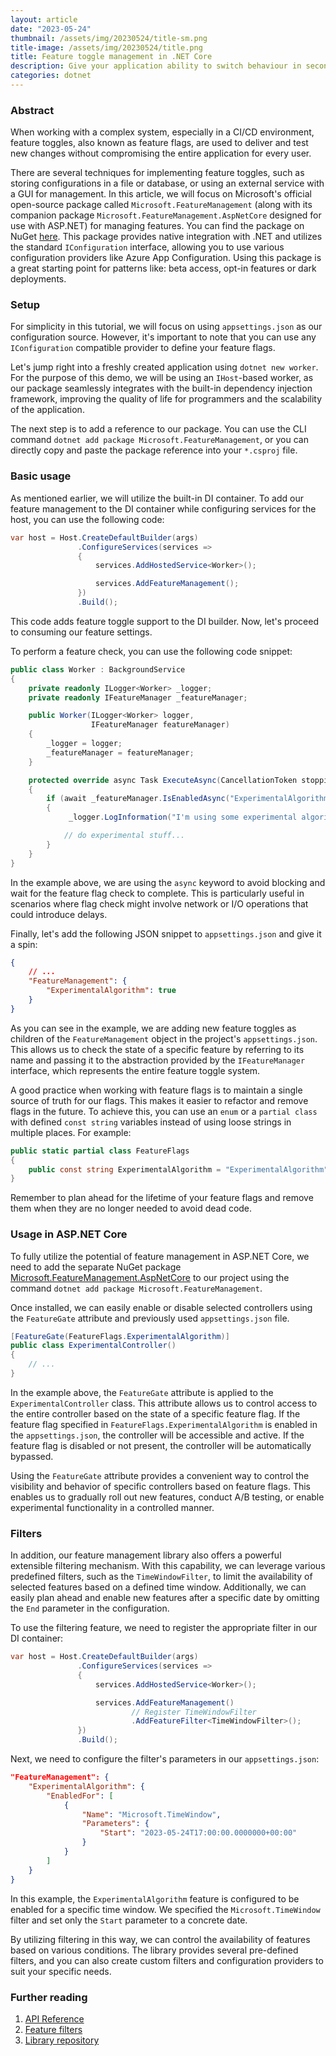 ```yaml
---
layout: article
date: "2023-05-24"
thumbnail: /assets/img/20230524/title-sm.png
title-image: /assets/img/20230524/title.png
title: Feature toggle management in .NET Core
description: Give your application ability to switch behaviour in seconds using official package.
categories: dotnet
---
```


### Abstract

When working with a complex system, especially in a CI/CD environment, feature toggles, also known as feature flags, are used to deliver and test new changes without compromising the entire application for every user.

There are several techniques for implementing feature toggles, such as storing configurations in a file or database, or using an external service with a GUI for management. In this article, we will focus on Microsoft's official open-source package called `Microsoft.FeatureManagement` (along with its companion package `Microsoft.FeatureManagement.AspNetCore` designed for use with ASP.NET) for managing features. You can find the package on NuGet [here](https://www.nuget.org/packages/Microsoft.FeatureManagement/). This package provides native integration with .NET and utilizes the standard `IConfiguration` interface, allowing you to use various configuration providers like Azure App Configuration. Using this package is a great starting point for patterns like: beta access, opt-in features or dark deployments.

### Setup

For simplicity in this tutorial, we will focus on using `appsettings.json` as our configuration source. However, it's important to note that you can use any `IConfiguration` compatible provider to define your feature flags.

Let's jump right into a freshly created application using `dotnet new worker`. For the purpose of this demo, we will be using an `IHost`-based worker, as our package seamlessly integrates with the built-in dependency injection framework, improving the quality of life for programmers and the scalability of the application.

The next step is to add a reference to our package. You can use the CLI command `dotnet add package Microsoft.FeatureManagement`, or you can directly copy and paste the package reference into your `*.csproj` file.

### Basic usage

As mentioned earlier, we will utilize the built-in DI container. To add our feature management to the DI container while configuring services for the host, you can use the following code:

```csharp
var host = Host.CreateDefaultBuilder(args)
               .ConfigureServices(services =>
               {
                   services.AddHostedService<Worker>();

                   services.AddFeatureManagement();
               })
               .Build();
```

This code adds feature toggle support to the DI builder. Now, let's proceed to consuming our feature settings.

To perform a feature check, you can use the following code snippet:

```csharp
public class Worker : BackgroundService
{
    private readonly ILogger<Worker> _logger;
    private readonly IFeatureManager _featureManager;

    public Worker(ILogger<Worker> logger,
                  IFeatureManager featureManager)
    {
        _logger = logger;
        _featureManager = featureManager;
    }

    protected override async Task ExecuteAsync(CancellationToken stoppingToken)
    {
        if (await _featureManager.IsEnabledAsync("ExperimentalAlgorithm"))
        {
             _logger.LogInformation("I'm using some experimental algorithm!");

            // do experimental stuff...
        }
    }
}
```

In the example above, we are using the `async` keyword to avoid blocking and wait for the feature flag check to complete. This is particularly useful in scenarios where flag check might involve network or I/O operations that could introduce delays.

Finally, let's add the following JSON snippet to `appsettings.json` and give it a spin:

```json
{
    // ...
    "FeatureManagement": {
        "ExperimentalAlgorithm": true
    }
}
```

As you can see in the example, we are adding new feature toggles as children of the `FeatureManagement` object in the project's `appsettings.json`. This allows us to check the state of a specific feature by referring to its name and passing it to the abstraction provided by the `IFeatureManager` interface, which represents the entire feature toggle system.

A good practice when working with feature flags is to maintain a single source of truth for our flags. This makes it easier to refactor and remove flags in the future. To achieve this, you can use an `enum` or a `partial class` with defined `const string` variables instead of using loose strings in multiple places. For example:

```csharp
public static partial class FeatureFlags
{
    public const string ExperimentalAlgorithm = "ExperimentalAlgorithm";
}
```

Remember to plan ahead for the lifetime of your feature flags and remove them when they are no longer needed to avoid dead code.

### Usage in ASP.NET Core

To fully utilize the potential of feature management in ASP.NET Core, we need to add the separate NuGet package [Microsoft.FeatureManagement.AspNetCore](https://www.nuget.org/packages/Microsoft.FeatureManagement.AspNetCore/) to our project using the command `dotnet add package Microsoft.FeatureManagement`.

Once installed, we can easily enable or disable selected controllers using the `FeatureGate` attribute and previously used `appsettings.json` file.

```csharp
[FeatureGate(FeatureFlags.ExperimentalAlgorithm)]
public class ExperimentalController()
{
    // ...
}
```

In the example above, the `FeatureGate` attribute is applied to the `ExperimentalController` class. This attribute allows us to control access to the entire controller based on the state of a specific feature flag. If the feature flag specified in `FeatureFlags.ExperimentalAlgorithm` is enabled in the `appsettings.json`, the controller will be accessible and active. If the feature flag is disabled or not present, the controller will be automatically bypassed.

Using the `FeatureGate` attribute provides a convenient way to control the visibility and behavior of specific controllers based on feature flags. This enables us to gradually roll out new features, conduct A/B testing, or enable experimental functionality in a controlled manner.

### Filters

In addition, our feature management library also offers a powerful extensible filtering mechanism. With this capability, we can leverage various predefined filters, such as the `TimeWindowFilter`, to limit the availability of selected features based on a defined time window. Additionally, we can easily plan ahead and enable new features after a specific date by omitting the `End` parameter in the configuration.

To use the filtering feature, we need to register the appropriate filter in our DI container:

```csharp
var host = Host.CreateDefaultBuilder(args)
               .ConfigureServices(services =>
               {
                   services.AddHostedService<Worker>();

                   services.AddFeatureManagement()
                           // Register TimeWindowFilter
                           .AddFeatureFilter<TimeWindowFilter>();
               })
               .Build();
```

Next, we need to configure the filter's parameters in our `appsettings.json`:

```json
"FeatureManagement": {
    "ExperimentalAlgorithm": {
        "EnabledFor": [
            {
                "Name": "Microsoft.TimeWindow",
                "Parameters": {
                    "Start": "2023-05-24T17:00:00.0000000+00:00"
                }
            }
        ]
    }
}
```

In this example, the `ExperimentalAlgorithm` feature is configured to be enabled for a specific time window. We specified the `Microsoft.TimeWindow` filter and set only the `Start` parameter to a concrete date.

By utilizing filtering in this way, we can control the availability of features based on various conditions. The library provides several pre-defined filters, and you can also create custom filters and configuration providers to suit your specific needs.

### Further reading
1. [API Reference](https://learn.microsoft.com/en-us/dotnet/api/microsoft.featuremanagement)
2. [Feature filters](https://learn.microsoft.com/en-us/dotnet/api/microsoft.featuremanagement.featurefilters)
3. [Library repository](https://github.com/microsoft/FeatureManagement-Dotnet)
